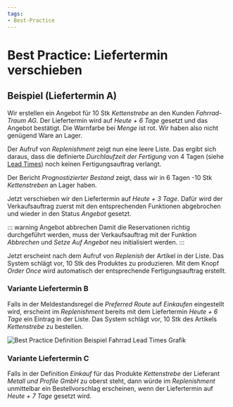 ```yaml
---
tags:
- Best-Practice
---
```

# Best Practice: Liefertermin verschieben

## Beispiel (Liefertermin A)

Wir erstellen ein Angebot für 10 Stk *Kettenstrebe* an den Kunden *Fahrrad-Traum AG*. Der Liefertermin wird auf *Heute + 6 Tage* gesetzt und das Angebot bestätigt. Die Warnfarbe bei *Menge* ist rot. Wir haben also nicht genügend Ware an Lager.

Der Aufruf von *Replenishment* zeigt nun eine leere Liste. Das ergibt sich daraus, dass die definierte *Durchlaufzeit der Fertigung* von 4 Tagen (siehe [Lead Times](Best-Practice-Definition-Beispiel-Fahrrad.md#Lead%20Times)) noch keinen Fertigungsauftrag verlangt.

Der Bericht *Prognostizierter Bestand* zeigt, dass wir in 6 Tagen -10 Stk *Kettenstreben* an Lager haben.

Jetzt verschieben wir den Liefertermin auf  *Heute + 3 Tage*. Dafür wird der Verkaufsauftrag zuerst mit den entsprechenden Funktionen abgebrochen und wieder in den Status *Angebot* gesetzt.

::: warning Angebot abbrechen
Damit die Reservationen richtig durchgeführt werden, muss der Verkaufsauftrag mit der Funktion *Abbrechen* und *Setze Auf Angebot* neu initialisiert werden.
:::

Jetzt erscheint nach dem Aufruf von *Replenish* der Artikel in der Liste. Das System schlägt vor, 10 Stk des Produktes zu produzieren. Mit dem Knopf *Order Once* wird automatisch der entsprechende Fertigungsauftrag erstellt.

### Variante Liefertermin B

Falls in der Meldestandsregel die *Preferred Route* auf *Einkaufen* eingestellt wird, erscheint im *Replenishment* bereits mit dem Liefertermin *Heute + 6 Tage* ein Eintrag in der Liste. Das System schlägt vor, 10 Stk des Artikels *Kettenstrebe* zu bestellen.

![Best Practice Definition Beispiel Fahrrad Lead Times Grafik](assets/Best%20Practice%20Definition%20Beispiel%20Fahrrad%20Lead%20Times%20Grafik.svg)

### Variante Liefertermin C

Falls in der Definition *Einkauf* für das Produkte *Kettenstrebe* der Lieferant *Metall und Profile GmbH* zu oberst steht, dann würde im *Replenishment* unmittelbar ein Bestellvorschlag erscheinen, wenn der Liefertermin auf *Heute + 7 Tage* gesetzt wird.